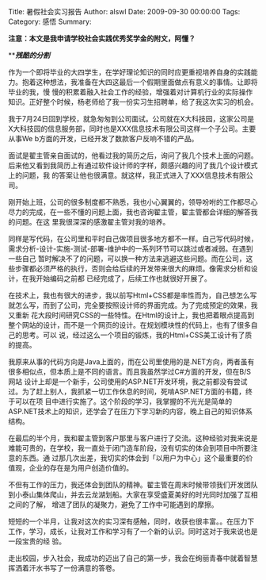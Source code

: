 Title: 暑假社会实习报告
Author: alswl
Date: 2009-09-30 00:00:00
Tags: 
Category: 感悟
Summary: 

**注意：本文是我申请学校社会实践优秀奖学金的附文，阿懂？**

*******************残酷的分割*****************

作为一个即将毕业的大四学生，在学好理论知识的同时应更重视培养自身的实践能力。抱着这种想法，我准备在大四这最后一个假期里面做点有意义的事情。让即将毕业的我，慢
慢的积累着融入社会工作的经验，增强着对计算机行业的实际操作知识。正好整个时候，杨老师给了我一份实习生招聘单，给了我这次实习的机会。

我于7月24日回到学校，就急匆匆到公司面试。公司就在X大科技园，这家公司是X大科技园的信息服务部，同时也是XXX信息技术有限公司这样一个子公司。主要从事We
b方面的开发，已经开发了数款客户反响不错的产品。

面试是翟主管亲自面试的，他看过我的简历之后，询问了我几个技术上面的问题。后来他又看到我简历上有通过软件设计师的字样，颇感兴趣的问了我几个设计模式上的问题，我
的答案让他也很满意。就这样，我正式进入了XXX信息技术有限公司。

刚开始上班，公司的很多制度都不熟悉，我也小心翼翼的，领导吩咐的工作都尽心尽力的完成，在一些不懂的问题上面，我也咨询翟主管，翟主管都会详细的解答我的问题。在这
里我很深深的感激翟主管对我的培养。

同样是写代码，在公司里和平时自己做项目很多地方都不一样。自己写代码时候，需求分析-设计-实施-测试-部署-维护中的一系列环节可以跳过或者减弱。在遇到一些自己
暂时解决不了的问题，可以换一种方法来逃避这些问题。而在公司，这些步骤都必须严格的执行，否则会给后续的开发带来很大的麻烦。像需求分析和设计，在我开始编码之前都
已经完成了，后续工作也就很好开展了。

在技术上，我也有很大的进步，我以前写Html+CSS都是率性而为，自己想怎么写就怎么写，而到了公司，完全要按照设计师的界面完成。为了完成预定的效果，我又重新
花大段时间研究CSS的一些特性。在Html的设计上，我也把着眼点提高到整个网站的设计，而不是一个网页的设计。在规划模块性的代码上，也有了很多自己的思考。可以
说，经过这么一个项目的锻炼，我的Html+CSS美工设计有了质的提高。

我原来从事的代码方向是Java上面的，而在公司里使用的是.NET方向，两者虽有很多相似点，但本质上是不同的语言。而且我虽然学过C#方面的开发，但在B/S网站
设计上却是一个新手，公司使用的ASP.NET开发环境，我之前都没有尝试过。为了赶上别人，我抓紧一切工作休息的时间，死啃ASP.NET方面的书籍，终于可以在项
目中进行实施了。这个阶段的学习，我掌握的不光光是简单的ASP.NET技术上的知识，还学会了在压力下学习新的内容，晚上自己的知识体系结构。

在最后的半个月，我和翟主管到客户那里与客户进行了交流。这种经验对我来说是难能可贵的，在学校，我一直处于闭门造车阶段，没有切实的体会到项目中所要注意的东西。通
过那几次出差，我切实的体会到「以用户为中心」这个最重要的价值观，企业的存在是为用户创造价值的。

不但有工作的压力，我还体会到团队的精神。翟主管在周末时候带领我们开发团队到小泰山集体爬山，并去云龙湖划船。大家在享受盛夏美好的时光同时加强了互相之间的了解，
增进了团队的凝聚力，避免了工作中可能遇到的摩擦。

短短的一个半月，让我对这次的实习深有感触，同时，收获也很丰富。。在压力下工作，学习，成长，让我对工作和学习有了一个新的认识。同时这对于我来说也是一段宝贵的经
验。

走出校园，步入社会，我成功的迈出了自己的第一步，我会在绚丽青春中就着智慧挥洒着汗水书写了一份满意的答卷。

